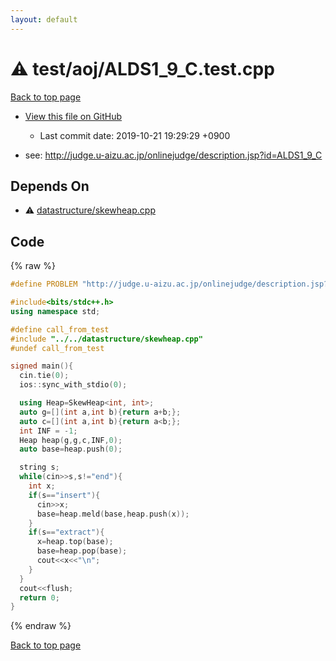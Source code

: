 ```yaml
---
layout: default
---
```


<!-- mathjax config similar to math.stackexchange -->
<script type="text/javascript" async
  src="https://cdnjs.cloudflare.com/ajax/libs/mathjax/2.7.5/MathJax.js?config=TeX-MML-AM_CHTML">
</script>
<script type="text/x-mathjax-config">
  MathJax.Hub.Config({
    TeX: { equationNumbers: { autoNumber: "AMS" }},
    tex2jax: {
      inlineMath: [ ['$','$'] ],
      processEscapes: true
    },
    "HTML-CSS": { matchFontHeight: false },
    displayAlign: "left",
    displayIndent: "2em"
  });
</script>

<script type="text/javascript" src="https://cdnjs.cloudflare.com/ajax/libs/jquery/3.4.1/jquery.min.js"></script>
<script src="https://cdn.jsdelivr.net/npm/jquery-balloon-js@1.1.2/jquery.balloon.min.js" integrity="sha256-ZEYs9VrgAeNuPvs15E39OsyOJaIkXEEt10fzxJ20+2I=" crossorigin="anonymous"></script>
<script type="text/javascript" src="../../../assets/js/copy-button.js"></script>
<link rel="stylesheet" href="../../../assets/css/copy-button.css" />


# :warning: test/aoj/ALDS1_9_C.test.cpp
<a href="../../../index.html">Back to top page</a>

* <a href="{{ site.github.repository_url }}/blob/master/test/aoj/ALDS1_9_C.test.cpp">View this file on GitHub</a>
    - Last commit date: 2019-10-21 19:29:29 +0900


* see: <a href="http://judge.u-aizu.ac.jp/onlinejudge/description.jsp?id=ALDS1_9_C">http://judge.u-aizu.ac.jp/onlinejudge/description.jsp?id=ALDS1_9_C</a>


## Depends On
* :warning: <a href="../../../library/datastructure/skewheap.cpp.html">datastructure/skewheap.cpp</a>


## Code
{% raw %}
```cpp
#define PROBLEM "http://judge.u-aizu.ac.jp/onlinejudge/description.jsp?id=ALDS1_9_C"

#include<bits/stdc++.h>
using namespace std;

#define call_from_test
#include "../../datastructure/skewheap.cpp"
#undef call_from_test

signed main(){
  cin.tie(0);
  ios::sync_with_stdio(0);

  using Heap=SkewHeap<int, int>;
  auto g=[](int a,int b){return a+b;};
  auto c=[](int a,int b){return a<b;};
  int INF = -1;
  Heap heap(g,g,c,INF,0);
  auto base=heap.push(0);

  string s;
  while(cin>>s,s!="end"){
    int x;
    if(s=="insert"){
      cin>>x;
      base=heap.meld(base,heap.push(x));
    }
    if(s=="extract"){
      x=heap.top(base);
      base=heap.pop(base);
      cout<<x<<"\n";
    }
  }
  cout<<flush;
  return 0;
}

```
{% endraw %}

<a href="../../../index.html">Back to top page</a>

